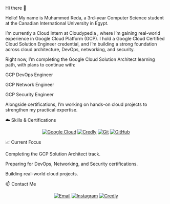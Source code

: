 Hi there 👋

Hello! My name is Muhammed Reda, a 3rd-year Computer Science student at the Canadian International University in Egypt.

I’m currently a Cloud Intern at Cloudypedia
, where I’m gaining real-world experience in Google Cloud Platform (GCP). I hold a Google Cloud Certified Cloud Solution Engineer credential, and I’m building a strong foundation across cloud architecture, DevOps, networking, and security.

Right now, I’m completing the Google Cloud Solution Architect learning path, with plans to continue with:

GCP DevOps Engineer

GCP Network Engineer

GCP Security Engineer

Alongside certifications, I’m working on hands-on cloud projects to strengthen my practical expertise.

☁️ Skills & Certifications
<p align="center"> <a href="https://cloud.google.com/" target="_blank"><img src="https://img.shields.io/badge/Google_Cloud-4285F4?style=for-the-badge&logo=google-cloud&logoColor=white" alt="Google Cloud"/></a> <a href="https://www.credly.com/users/mohamed-reda.27e32149" target="_blank"><img src="https://img.shields.io/badge/Credentials-Credly-orange?style=for-the-badge&logo=credly&logoColor=white" alt="Credly"/></a> <a href="https://git-scm.com/" target="_blank"><img src="https://img.shields.io/badge/Git-F05032?style=for-the-badge&logo=git&logoColor=white" alt="Git"/></a> <a href="https://github.com/" target="_blank"><img src="https://img.shields.io/badge/GitHub-181717?style=for-the-badge&logo=github&logoColor=white" alt="GitHub"/></a> </p>
📈 Current Focus

Completing the GCP Solution Architect track.

Preparing for DevOps, Networking, and Security certifications.

Building real-world cloud projects.

📫 Contact Me
<p align="center"> <a href="mailto:muhammedreda05@gmail.com"><img src="https://img.shields.io/badge/Email-D14836?style=for-the-badge&logo=gmail&logoColor=white" alt="Email"/></a> <a href="https://www.instagram.com/muhammed_rreda_/"><img src="https://img.shields.io/badge/Instagram-E4405F?style=for-the-badge&logo=instagram&logoColor=white" alt="Instagram"/></a> <a href="https://www.credly.com/users/mohamed-reda.27e32149"><img src="https://img.shields.io/badge/Credly-FF6A00?style=for-the-badge&logo=credly&logoColor=white" alt="Credly"/></a> </p>
